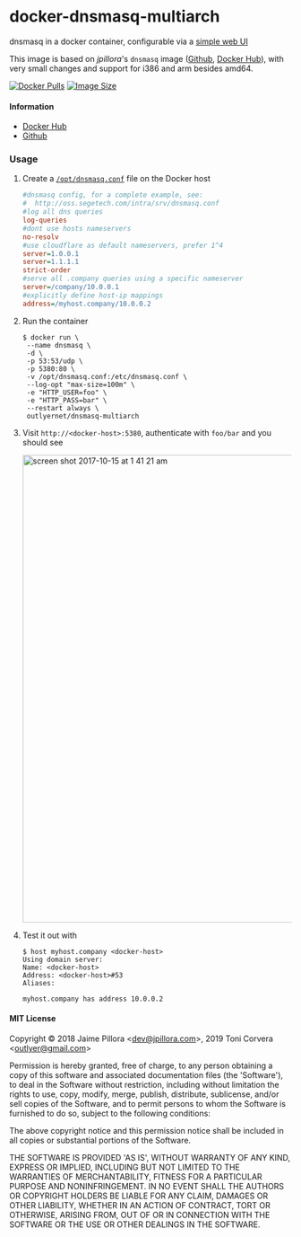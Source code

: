 # docker-dnsmasq-multiarch

dnsmasq in a docker container, configurable via a [simple web UI](https://github.com/jpillora/webproc)

This image is based on *jpillora*'s `dnsmasq` image ([Github](https://github.com/jpillora/docker-dnsmasq),
[Docker Hub][dockerhub-jpillora]), with very small changes and
support for i386 and arm besides amd64.

[![Docker Pulls](https://img.shields.io/docker/pulls/outlyernet/dnsmasq-multiarch.svg)][dockerhub]
[![Image Size](https://images.microbadger.com/badges/image/outlyernet/dnsmasq-multiarch.svg)][microbadger]

#### Information

* [Docker Hub][dockerhub]
* [Github][github]

### Usage

1. Create a [`/opt/dnsmasq.conf`](http://oss.segetech.com/intra/srv/dnsmasq.conf) file on the Docker host

   ```ini
   #dnsmasq config, for a complete example, see:
   #  http://oss.segetech.com/intra/srv/dnsmasq.conf
   #log all dns queries
   log-queries
   #dont use hosts nameservers
   no-resolv
   #use cloudflare as default nameservers, prefer 1^4
   server=1.0.0.1
   server=1.1.1.1
   strict-order
   #serve all .company queries using a specific nameserver
   server=/company/10.0.0.1
   #explicitly define host-ip mappings
   address=/myhost.company/10.0.0.2
   ```

1. Run the container

   ```
   $ docker run \
   	--name dnsmasq \
   	-d \
   	-p 53:53/udp \
   	-p 5380:80 \
   	-v /opt/dnsmasq.conf:/etc/dnsmasq.conf \
   	--log-opt "max-size=100m" \
   	-e "HTTP_USER=foo" \
   	-e "HTTP_PASS=bar" \
   	--restart always \
   	outlyernet/dnsmasq-multiarch
   ```

1. Visit `http://<docker-host>:5380`, authenticate with `foo/bar` and you should see

   <img width="833" alt="screen shot 2017-10-15 at 1 41 21 am" src="https://user-images.githubusercontent.com/633843/31580966-baacba62-b1a9-11e7-8439-ca1ddfe828dd.png">

1. Test it out with

   ```
   $ host myhost.company <docker-host>
   Using domain server:
   Name: <docker-host>
   Address: <docker-host>#53
   Aliases:

   myhost.company has address 10.0.0.2
   ```

#### MIT License

Copyright &copy; 2018 Jaime Pillora &lt;dev@jpillora.com&gt;, 2019 Toni Corvera &lt;outlyer@gmail.com&gt;

Permission is hereby granted, free of charge, to any person obtaining
a copy of this software and associated documentation files (the
'Software'), to deal in the Software without restriction, including
without limitation the rights to use, copy, modify, merge, publish,
distribute, sublicense, and/or sell copies of the Software, and to
permit persons to whom the Software is furnished to do so, subject to
the following conditions:

The above copyright notice and this permission notice shall be
included in all copies or substantial portions of the Software.

THE SOFTWARE IS PROVIDED 'AS IS', WITHOUT WARRANTY OF ANY KIND,
EXPRESS OR IMPLIED, INCLUDING BUT NOT LIMITED TO THE WARRANTIES OF
MERCHANTABILITY, FITNESS FOR A PARTICULAR PURPOSE AND NONINFRINGEMENT.
IN NO EVENT SHALL THE AUTHORS OR COPYRIGHT HOLDERS BE LIABLE FOR ANY
CLAIM, DAMAGES OR OTHER LIABILITY, WHETHER IN AN ACTION OF CONTRACT,
TORT OR OTHERWISE, ARISING FROM, OUT OF OR IN CONNECTION WITH THE
SOFTWARE OR THE USE OR OTHER DEALINGS IN THE SOFTWARE.

[dockerhub-jpillora]: https://hub.docker.com/r/jpillora/dnsmasq/
[dockerhub]: https://hub.docker.com/r/outlyernet/dnsmasq-multiarch/
[github]: https://github.com/outlyer-net/docker-dnsmasq-multiarch
[microbadger]: https://microbadger.com/images/outlyernet/dnsmasq-multiarch
